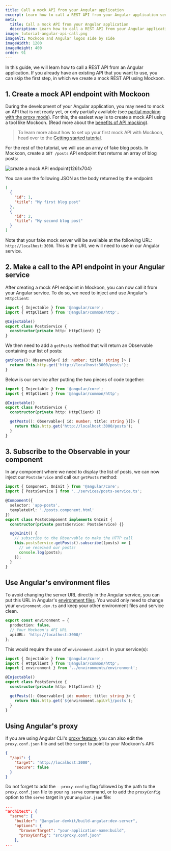 ```yaml
---
title: Call a mock API from your Angular application
excerpt: Learn how to call a REST API from your Angular application service and mock it using Mockoon API mocking tools
meta:
  title: Call a mock API from your Angular application
  description: Learn how to call a REST API from your Angular application service and mock it using Mockoon API mocking tools
image: tutorial-angular-api-call.png
imageAlt: Mockoon and Angular logos side by side
imageWidth: 1200
imageHeight: 400
order: 91
---
```


In this guide, we will learn how to call a REST API from an Angular application. If you already have an existing API that you want to use, you can skip the first step, in which we create a mock REST API using Mockoon.

## 1. Create a mock API endpoint with Mockoon

During the development of your Angular application, you may need to mock an API that is not ready yet, or only partially available (see [partial mocking with the proxy mode](docs:proxy-mode)). For this, the easiest way is to create a mock API using a tool like Mockoon. (Read more about the [benefits of API mocking](/use-cases/)).

> To learn more about how to set up your first mock API with Mockoon, head over to the [Getting started tutorial](tutorials:getting-started).

For the rest of the tutorial, we will use an array of fake blog posts. In Mockoon, create a `GET /posts` API endpoint that returns an array of blog posts:

![create a mock API endpoint{1261x704}](/images/tutorials/blog-posts-mock-endpoint.png)

You can use the following JSON as the body returned by the endpoint:

```json
[
  {
    "id": 1,
    "title": "My first blog post"
  },
  {
    "id": 2,
    "title": "My second blog post"
  }
]
```

Note that your fake mock server will be available at the following URL: `http://localhost:3000`. This is the URL we will need to use in our Angular service.

## 2. Make a call to the API endpoint in your Angular service

After creating a mock API endpoint in Mockoon, you can now call it from your Angular service.
To do so, we need to inject and use Angular's `HttpClient`:

```typescript
import { Injectable } from '@angular/core';
import { HttpClient } from '@angular/common/http';

@Injectable()
export class PostsService {
  constructor(private http: HttpClient) {}
}
```

We then need to add a `getPosts` method that will return an Observable containing our list of posts:

```typescript
getPosts(): Observable<{ id: number; title: string }> {
  return this.http.get('http://localhost:3000/posts');
}
```

Below is our service after putting the two pieces of code together:

```typescript
import { Injectable } from '@angular/core';
import { HttpClient } from '@angular/common/http';

@Injectable()
export class PostsService {
  constructor(private http: HttpClient) {}

  getPosts(): Observable<{ id: number; title: string }[]> {
    return this.http.get('http://localhost:3000/posts');
  }
}
```

## 3. Subscribe to the Observable in your component

In any component where we need to display the list of posts, we can now inject our `PostsService` and call our `getPosts` method:

```typescript
import { Component, OnInit } from '@angular/core';
import { PostsService } from '../services/posts-service.ts';

@Component({
  selector: 'app-posts',
  templateUrl: './posts.component.html'
})
export class PostsComponent implements OnInit {
  constructor(private postsService: PostsService) {}

  ngOnInit() {
    // subscribe to the Observable to make the HTTP call
    this.postsService.getPosts().subscribe((posts) => {
      // we received our posts!
      console.log(posts);
    });
  }
}
```

## Use Angular's environment files

To avoid changing the server URL directly in the Angular service, you can put this URL in Angular's [environment files](https://angular.io/guide/build).
You would only need to change your `environment.dev.ts` and keep your other environment files and service clean.

```typescript
export const environment = {
  production: false,
  // Your Mockoon's API URL
  apiURL: 'http://localhost:3000/'
};
```

This would require the use of `environment.apiUrl` in your service(s):

```typescript
import { Injectable } from '@angular/core';
import { HttpClient } from '@angular/common/http';
import { environment } from '../environments/environment';

@Injectable()
export class PostsService {
  constructor(private http: HttpClient) {}

  getPosts(): Observable<{ id: number; title: string }> {
    return this.http.get(`${environment.apiUrl}/posts`);
  }
}
```

## Using Angular's proxy

If you are using Angular CLI's [proxy feature](https://angular.io/guide/build#proxying-to-a-backend-server), you can also edit the `proxy.conf.json` file and set the `target` to point to your Mockoon's API:

```json
{
  "/api": {
    "target": "http://localhost:3000",
    "secure": false
  }
}
```

Do not forget to add the `--proxy-config` flag followed by the path to the `proxy.conf.json` file to your `ng serve` command, or to add the `proxyConfig` option to the `serve` target in your `angular.json` file:

```json
...
"architect": {
  "serve": {
    "builder": "@angular-devkit/build-angular:dev-server",
    "options": {
      "browserTarget": "your-application-name:build",
      "proxyConfig": "src/proxy.conf.json"
    },
...
```
